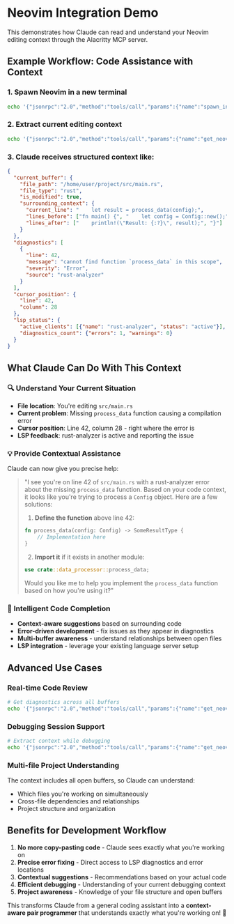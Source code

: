 # Neovim Integration Demo

This demonstrates how Claude can read and understand your Neovim editing context through the Alacritty MCP server.

## Example Workflow: Code Assistance with Context

### 1. Spawn Neovim in a new terminal
```bash
echo '{"jsonrpc":"2.0","method":"tools/call","params":{"name":"spawn_instance","arguments":{"title":"Neovim-Coding","command":"nvim","args":["src/main.rs"],"working_directory":"/home/user/project"}},"id":1}' | ./target/release/alacritty-mcp
```

### 2. Extract current editing context
```bash
echo '{"jsonrpc":"2.0","method":"tools/call","params":{"name":"get_neovim_context","arguments":{"instance_id":"your-instance-id","include_diagnostics":true,"context_lines":15}},"id":2}' | ./target/release/alacritty-mcp
```

### 3. Claude receives structured context like:
```json
{
  "current_buffer": {
    "file_path": "/home/user/project/src/main.rs",
    "file_type": "rust",
    "is_modified": true,
    "surrounding_context": {
      "current_line": "    let result = process_data(config);",
      "lines_before": ["fn main() {", "    let config = Config::new();"],
      "lines_after": ["    println!(\"Result: {:?}\", result);", "}"]
    }
  },
  "diagnostics": [
    {
      "line": 42,
      "message": "cannot find function `process_data` in this scope",
      "severity": "Error",
      "source": "rust-analyzer"
    }
  ],
  "cursor_position": {
    "line": 42,
    "column": 28
  },
  "lsp_status": {
    "active_clients": [{"name": "rust-analyzer", "status": "active"}],
    "diagnostics_count": {"errors": 1, "warnings": 0}
  }
}
```

## What Claude Can Do With This Context

### 🔍 **Understand Your Current Situation**
- **File location**: You're editing `src/main.rs` 
- **Current problem**: Missing `process_data` function causing a compilation error
- **Cursor position**: Line 42, column 28 - right where the error is
- **LSP feedback**: rust-analyzer is active and reporting the issue

### 💡 **Provide Contextual Assistance**
Claude can now give you precise help:

> "I see you're on line 42 of `src/main.rs` with a rust-analyzer error about the missing `process_data` function. Based on your code context, it looks like you're trying to process a `Config` object. Here are a few solutions:
> 
> 1. **Define the function** above line 42:
> ```rust
> fn process_data(config: Config) -> SomeResultType {
>     // Implementation here
> }
> ```
> 
> 2. **Import it** if it exists in another module:
> ```rust
> use crate::data_processor::process_data;
> ```
> 
> Would you like me to help you implement the `process_data` function based on how you're using it?"

### 🚀 **Intelligent Code Completion**
- **Context-aware suggestions** based on surrounding code
- **Error-driven development** - fix issues as they appear in diagnostics
- **Multi-buffer awareness** - understand relationships between open files
- **LSP integration** - leverage your existing language server setup

## Advanced Use Cases

### Real-time Code Review
```bash
# Get diagnostics across all buffers
echo '{"jsonrpc":"2.0","method":"tools/call","params":{"name":"get_neovim_context","arguments":{"instance_id":"uuid","include_diagnostics":true,"include_buffers":true}},"id":3}' | ./target/release/alacritty-mcp
```

### Debugging Session Support
```bash
# Extract context while debugging
echo '{"jsonrpc":"2.0","method":"tools/call","params":{"name":"get_neovim_context","arguments":{"instance_id":"uuid","context_lines":20}},"id":4}' | ./target/release/alacritty-mcp
```

### Multi-file Project Understanding
The context includes all open buffers, so Claude can understand:
- Which files you're working on simultaneously
- Cross-file dependencies and relationships
- Project structure and organization

## Benefits for Development Workflow

1. **No more copy-pasting code** - Claude sees exactly what you're working on
2. **Precise error fixing** - Direct access to LSP diagnostics and error locations
3. **Contextual suggestions** - Recommendations based on your actual code
4. **Efficient debugging** - Understanding of your current debugging context
5. **Project awareness** - Knowledge of your file structure and open buffers

This transforms Claude from a general coding assistant into a **context-aware pair programmer** that understands exactly what you're working on! 🎉